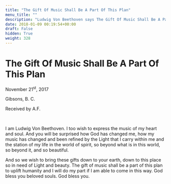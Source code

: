 ```yaml
---
title: "The Gift Of Music Shall Be A Part Of This Plan"
menu_title: ""
description: "Ludwig Von Beethoven says The Gift Of Music Shall Be A Part Of This Plan"
date: 2018-01-09 00:19:54+00:00
draft: False
hidden: True
weight: 328
---
```

# The Gift Of Music Shall Be A Part Of This Plan

November 21<sup>st</sup>, 2017

Gibsons, B. C.

Received by A.F.

 

I am Ludwig Von Beethoven. I too wish to express the music of my heart and soul. And you will be surprised how God has changed me, how my music has changed and been refined by the Light that I carry within me and the station of my life in the world of spirit, so beyond what is in this world, so beyond it, and so beautiful. 

And so we wish to bring these gifts down to your earth, down to this place so in need of Light and beauty. The gift of music shall be a part of this plan to uplift humanity and I will do my part if I am able to come in this way. God bless you beloved souls. God bless you.


